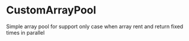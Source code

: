 # CustomArrayPool
Simple array pool for support only case when array rent and return fixed times in parallel
 
